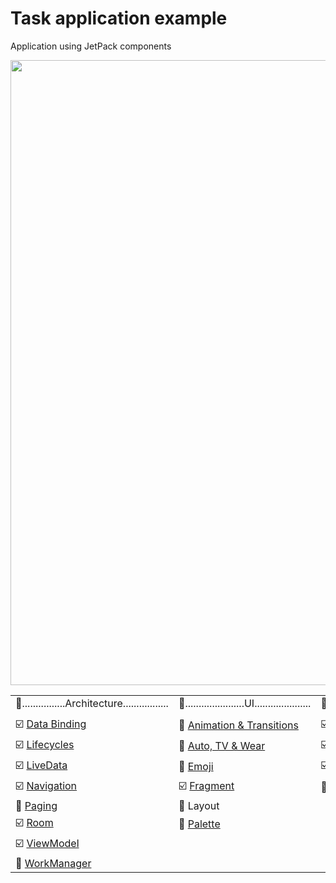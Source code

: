 # Task application example
Application using JetPack components

<a href="https://developer.android.com/jetpack"><img src="https://1.bp.blogspot.com/-dwL58chu7wo/WvD1RrHln3I/AAAAAAAAFUg/cRTc0IZga_wMPTWr3CI53IZ5BwtnZMeYACLcBGAs/s1600/Screen%2BShot%2B2018-05-05%2Bat%2B11.49.30%2BAMimage1.png" width="1000"></a>
  
<table>
   <tbody>
      <tr>    
         <td>🎯................Architecture.................</td>
         <td>🎯......................UI.....................</td>
         <td>🎯..................Foundation.................</td>
         <td>🎯...................Behavior..................</td>
      </tr>
      <tr>    
         <td></td>
         <td></td>
         <td></td>
         <td></td>
      </tr>
      <tr>
         <td>☑️ <a href="https://developer.android.com/topic/libraries/data-binding">Data Binding</a></td>
         <td>🔳 <a href="https://developer.android.com/guide/navigation/navigation-animate-transitions">Animation & Transitions</a></td>
         <td>☑️ <a href="https://developer.android.com/jetpack/androidx/releases/appcompat">AppCompat</a></td>
         <td>🔲 <a href="https://developer.android.com/reference/android/app/DownloadManager">Download Manager</a></td>
      </tr>
      <tr>
         <td>☑️ <a href="https://developer.android.com/topic/libraries/architecture/lifecycleLifecycles"> Lifecycles</a></td>
         <td>🔲 <a href="https://developer.android.com/jetpack/androidx/releases/wear"> Auto, TV & Wear</a></td>
         <td>☑️ <a href="https://developer.android.com/kotlin/ktx"> Android KTX</a></td>
         <td>🔲 <a href="https://developer.android.com/guide/topics/media-apps/media-apps-overview"> Media & Playback</a></td>
      </tr>
      <tr>
         <td>☑️ <a href="https://developer.android.com/topic/libraries/architecture/livedata"> LiveData</a></td>
         <td>🔲 <a href="https://developer.android.com/guide/topics/ui/look-and-feel/emoji-compat"> Emoji</a></td>
         <td>☑️ <a href="https://developer.android.com/jetpack/androidx/releases/multidex"> Multidex</a></td>
         <td>🔲 <a href="https://developer.android.com/guide/topics/permissions/overview"> Permissions</a></td>
      </tr>
      <tr>
         <td>☑️ <a href="https://developer.android.com/guide/navigation"> Navigation</a></td>
         <td>☑️ <a href="https://developer.android.com/guide/components/fragments"> Fragment</a></td>
         <td>🔲 <a href="https://developer.android.com/training/testing"> Test</a></td>
         <td>🔲 <a href="https://developer.android.com/guide/topics/ui/notifiers/notifications"> Notifications</a></td>
      </tr>
      <tr>
         <td>🔲  <a href="https://developer.android.com/topic/libraries/architecture/paging">Paging</td>
         <td>🔳 Layout</td>
         <td></td>
         <td>🔲 Sharing</td>
      </tr>
      <tr>
         <td>☑️ <a href="https://developer.android.com/training/data-storage/room"> Room</td>
         <td>🔲  <a href="https://developer.android.com/jetpack/androidx/releases/palette">Palette</td>
         <td> </td>
         <td>🔲  <a href="https://developer.android.com/guide/slices">Slices</td>
      </tr>
      <tr>
         <td>☑️ <a href="https://developer.android.com/topic/libraries/architecture/viewmodel"> ViewModel</td>
         <td> </td>
         <td> </td>
         <td> </td>
      </tr>
      <tr>
         <td>🔲  <a href="https://developer.android.com/topic/libraries/architecture/workmanager">WorkManager</td>
         <td> </td>
         <td> </td>
         <td> </td>
      </tr>
   </tbody>
</table>

